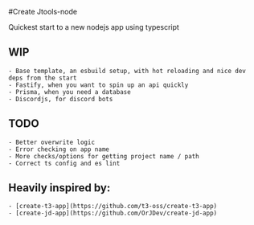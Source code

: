 #Create Jtools-node

Quickest start to a new nodejs app using typescript

## WIP

    - Base template, an esbuild setup, with hot reloading and nice dev deps from the start
    - Fastify, when you want to spin up an api quickly
    - Prisma, when you need a database
    - Discordjs, for discord bots

## TODO

    - Better overwrite logic
    - Error checking on app name
    - More checks/options for getting project name / path
    - Correct ts config and es lint

## Heavily inspired by:

    - [create-t3-app](https://github.com/t3-oss/create-t3-app)
    - [create-jd-app](https://github.com/OrJDev/create-jd-app)
